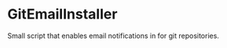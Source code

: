 GitEmailInstaller
=================

Small script that enables email notifications in for git repositories.